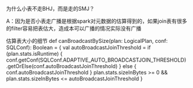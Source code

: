 为什么小表不走BHJ，而是走的SMJ？

A：因为是否小表走广播是根据spark对元数据的估算得到的，如果join表有很多的filter容易把表估大，造成本可以广播的情况实际没有广播

估算表大小的细节
def canBroadcastBySize(plan: LogicalPlan, conf: SQLConf): Boolean = {
    val autoBroadcastJoinThreshold = if (plan.stats.isRuntime) {
      conf.getConf(SQLConf.ADAPTIVE_AUTO_BROADCASTJOIN_THRESHOLD)
        .getOrElse(conf.autoBroadcastJoinThreshold)
    } else {
      conf.autoBroadcastJoinThreshold
    }
    plan.stats.sizeInBytes >= 0 && plan.stats.sizeInBytes <= autoBroadcastJoinThreshold
  }
